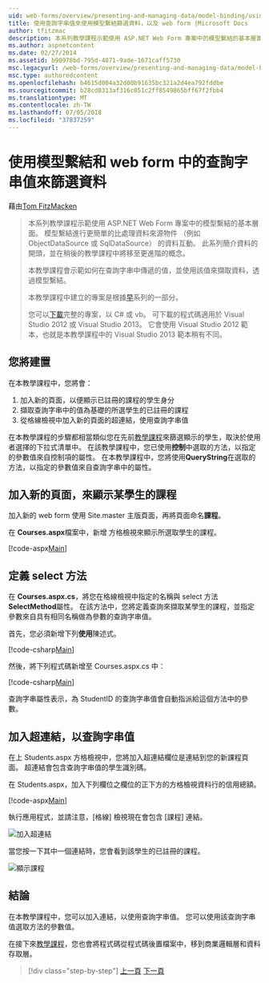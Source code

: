 ```yaml
---
uid: web-forms/overview/presenting-and-managing-data/model-binding/using-query-string-values-to-retrieve-data
title: 使用查詢字串值來使用模型繫結篩選資料，以及 web form |Microsoft Docs
author: tfitzmac
description: 本系列教學課程示範使用 ASP.NET Web Form 專案中的模型繫結的基本層面。 模型繫結進行資料互動更多簡單-...
ms.author: aspnetcontent
ms.date: 02/27/2014
ms.assetid: b90978bd-795d-4871-9ade-1671caff5730
msc.legacyurl: /web-forms/overview/presenting-and-managing-data/model-binding/using-query-string-values-to-retrieve-data
msc.type: authoredcontent
ms.openlocfilehash: b4615d004a32d00b91635bc321a2d4ea792fddbe
ms.sourcegitcommit: b28cd0313af316c051c2ff8549865bff67f2fbb4
ms.translationtype: MT
ms.contentlocale: zh-TW
ms.lasthandoff: 07/05/2018
ms.locfileid: "37837259"
---
```

<a name="using-query-string-values-to-filter-data-with-model-binding-and-web-forms"></a>使用模型繫結和 web form 中的查詢字串值來篩選資料
====================
藉由[Tom FitzMacken](https://github.com/tfitzmac)

> 本系列教學課程示範使用 ASP.NET Web Form 專案中的模型繫結的基本層面。 模型繫結進行更簡單的比處理資料來源物件 （例如 ObjectDataSource 或 SqlDataSource） 的資料互動。 此系列簡介資料的開頭，並在稍後的教學課程中將移至更進階的概念。
> 
> 本教學課程會示範如何在查詢字串中傳遞的值，並使用該值來擷取資料，透過模型繫結。
> 
> 本教學課程中建立的專案是根據[早](retrieving-data.md)系列的一部分。
> 
> 您可以[下載](https://go.microsoft.com/fwlink/?LinkId=286116)完整的專案，以 C# 或 vb。 可下載的程式碼適用於 Visual Studio 2012 或 Visual Studio 2013。 它會使用 Visual Studio 2012 範本，也就是本教學課程中的 Visual Studio 2013 範本稍有不同。


## <a name="what-youll-build"></a>您將建置

在本教學課程中，您將會：

1. 加入新的頁面，以便顯示已註冊的課程的學生身分
2. 擷取查詢字串中的值為基礎的所選學生的已註冊的課程
3. 從格線檢視中加入新的頁面的超連結，使用查詢字串值

在本教學課程的步驟都相當類似您在先前[教學課程](sorting-paging-and-filtering-data.md)來篩選顯示的學生，取決於使用者選擇的下拉式清單中。 在該教學課程中，您已使用**控制**中選取的方法，以指定的參數值來自控制項的屬性。 在本教學課程中，您將使用**QueryString**在選取的方法，以指定的參數值來自查詢字串中的屬性。

## <a name="add-new-page-for-displaying-a-students-courses"></a>加入新的頁面，來顯示某學生的課程

加入新的 web form 使用 Site.master 主版頁面，再將頁面命名**課程**。

在  **Courses.aspx**檔案中，新增 方格檢視來顯示所選取學生的課程。

[!code-aspx[Main](using-query-string-values-to-retrieve-data/samples/sample1.aspx)]

## <a name="define-the-select-method"></a>定義 select 方法

在  **Courses.aspx.cs**，將您在格線檢視中指定的名稱與 select 方法**SelectMethod**屬性。 在該方法中，您將定義查詢來擷取某學生的課程，並指定參數來自具有相同名稱做為參數的查詢字串值。

首先，您必須新增下列**使用**陳述式。

[!code-csharp[Main](using-query-string-values-to-retrieve-data/samples/sample2.cs)]

然後，將下列程式碼新增至 Courses.aspx.cs 中：

[!code-csharp[Main](using-query-string-values-to-retrieve-data/samples/sample3.cs)]

查詢字串屬性表示，為 StudentID 的查詢字串值會自動指派給這個方法中的參數。

## <a name="add-hyperlink-with-query-string-value"></a>加入超連結，以查詢字串值

在上 Students.aspx 方格檢視中，您將加入超連結欄位是連結到您的新課程頁面。 超連結會包含查詢字串值的學生識別碼。

在 Students.aspx，加入下列欄位之欄位的正下方的方格檢視資料行的信用總額。

[!code-aspx[Main](using-query-string-values-to-retrieve-data/samples/sample4.aspx?highlight=7-8)]

執行應用程式，並請注意，[格線] 檢視現在會包含 [課程] 連結。

![加入超連結](using-query-string-values-to-retrieve-data/_static/image1.png)

當您按一下其中一個連結時，您會看到該學生的已註冊的課程。

![顯示課程](using-query-string-values-to-retrieve-data/_static/image2.png)

## <a name="conclusion"></a>結論

在本教學課程中，您可以加入連結，以使用查詢字串值。 您可以使用該查詢字串值選取方法的參數值。

在接下來[教學課程](adding-business-logic-layer.md)，您也會將程式碼從程式碼後置檔案中，移到商業邏輯層和資料存取層。

> [!div class="step-by-step"]
> [上一頁](integrating-jquery-ui.md)
> [下一頁](adding-business-logic-layer.md)
